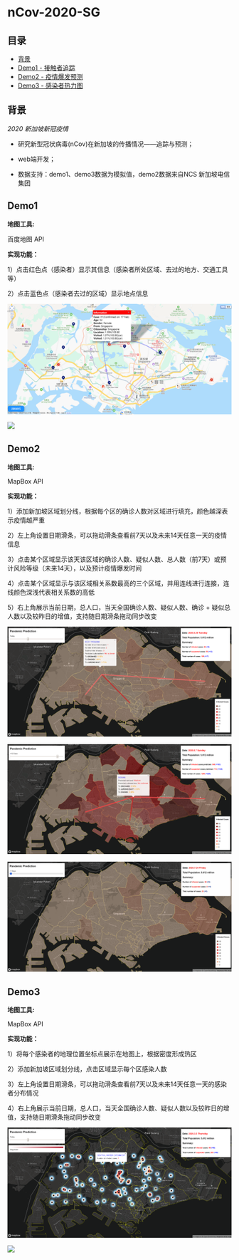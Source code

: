# nCov-2020-SG
## 目录

- [背景](#背景)
- [Demo1 - 接触者追踪](#demo1)
- [Demo2 - 疫情爆发预测](#demo2)
- [Demo3 - 感染者热力图](#demo3)



## 背景

*2020 新加坡新冠疫情*

- 研究新型冠状病毒(nCov)在新加坡的传播情况——追踪与预测；

- web端开发；

- 数据支持：demo1、demo3数据为模拟值，demo2数据来自NCS 新加坡电信集团




## Demo1

**地图工具:** 

百度地图 API

**实现功能：**

1）点击红色点（感染者）显示其信息（感染者所处区域、去过的地方、交通工具等）

2）点击蓝色点（感染者去过的区域）显示地点信息

![](https://github.com/RainFZY/nCov-2020-SG/blob/master/images/demo1.png)

![](https://github.com/RainFZY/nCov-2020-SG/blob/master/images/demo1.gif)





## Demo2
**地图工具:** 

MapBox API

**实现功能：**

1）添加新加坡区域划分线，根据每个区的确诊人数对区域进行填充，颜色越深表示疫情越严重

2）左上角设置日期滑条，可以拖动滑条查看前7天以及未来14天任意一天的疫情信息

3）点击某个区域显示该天该区域的确诊人数、疑似人数、总人数（前7天）或预计风险等级（未来14天），以及预计疫情爆发时间

4）点击某个区域显示与该区域相关系数最高的三个区域，并用连线进行连接，连线颜色深浅代表相关系数的高低

5）右上角展示当前日期，总人口，当天全国确诊人数、疑似人数、确诊 + 疑似总人数以及较昨日的增值，支持随日期滑条拖动同步改变

![](https://github.com/RainFZY/nCov-2020-SG/blob/master/images/demo2_1.png)

![](https://github.com/RainFZY/nCov-2020-SG/blob/master/images/demo2_2.png)

![](https://github.com/RainFZY/nCov-2020-SG/blob/master/images/demo2.gif)




## Demo3
**地图工具:** 

MapBox API

**实现功能：**

1）将每个感染者的地理位置坐标点展示在地图上，根据密度形成热区

2）添加新加坡区域划分线，点击区域显示每个区感染人数

3）左上角设置日期滑条，可以拖动滑条查看前7天以及未来14天任意一天的感染者分布情况

4）右上角展示当前日期，总人口，当天全国确诊人数、疑似人数以及较昨日的增值，支持随日期滑条拖动同步改变

![](https://github.com/RainFZY/nCov-2020-SG/blob/master/images/demo3.png)

![](https://github.com/RainFZY/nCov-2020-SG/blob/master/images/demo3.gif)